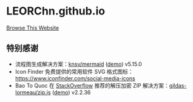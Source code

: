 # LEORChn.github.io

<a href="http://leorchn.github.io">Browse This Website</a>

## 特别感谢

* 流程图生成解决方案：[knsv/mermaid](https://github.com/knsv/mermaid) ([demo](https://mermaid-js.github.io/mermaid-live-editor/)) v5.15.0
* Icon Finder 免费提供的常用软件 SVG 格式图标：<https://www.iconfinder.com/social-media-icons>
* Bao To Quoc 在 [StackOverflow](https://stackoverflow.com/questions/28063494) 推荐的解压加密 ZIP 解决方案：[gildas-lormeau/zip.js](https://github.com/gildas-lormeau/zip.js) ([demo](https://gildas-lormeau.github.io/zip.js/demos/demo-read-file.html)) v2.2.36


